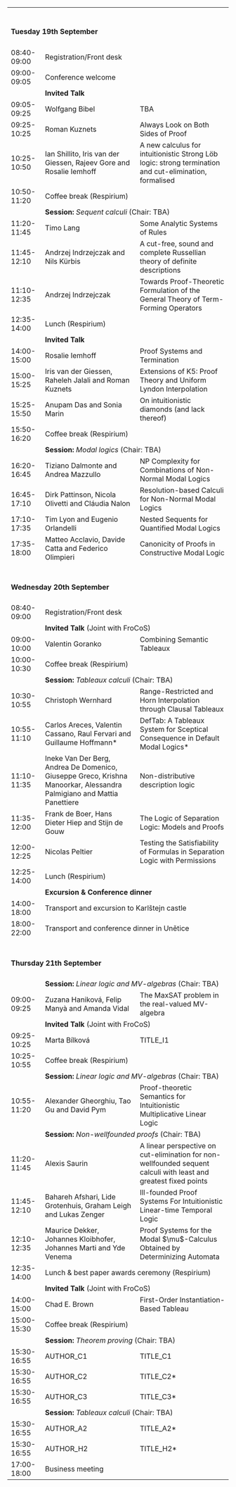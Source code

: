 
<table>
  <tbody>
  
  <tr>
    <td colspan="3"><span> <br><h4>Tuesday 19th September</h4></span></td>
  </tr>
  <tr>
     <td><span class="ptime">08:40-09:00</span></td>
     <td colspan="2"><span class="pevent">Registration/Front desk</span></td>
  </tr>
  
  <tr>
     <td><span class="ptime">09:00-09:05</span></td>
     <td colspan="2"><span class="pevent">Conference welcome</span></td>
  </tr>

  <tr>
    <td ></td>
    <td  colspan="2"><span ><b>Invited Talk</b></span></td>
  </tr>

  <tr>
     <td><span class="ptime">09:05-09:25</span></td>
    <td><span class="pauthors">Wolfgang Bibel</span></td>
     <td><span class="ptitle">TBA</span></td>
      </tr> 
        <tr><td><span class="ptime">09:25-10:25</span></td>
     <td><span class="pauthors">Roman Kuznets</span></td>
     <td><span class="ptitle"> Always Look on Both Sides of Proof</span></td>
            </tr>
              <tr><td><span class="ptime">10:25-10:50</span></td>
    <td><span class="pauthors">Ian Shillito, Iris van der Giessen, Rajeev Gore and Rosalie Iemhoff</span></td>
     <td><span class="ptitle"> A new calculus for intuitionistic Strong Löb logic: strong termination and cut-elimination, formalised</span></td>
  </tr>
  <tr>
     <td><span class="ptime">10:50-11:20</span></td>
     <td colspan="2"><span class="pevent">Coffee break (Respirium)</span></td>
  </tr>
  <tr>
    <td ></td>
    <td  colspan="2"><b>Session:</b> <i>Sequent calculi</i> (Chair: TBA)</td>
  </tr>
  <tr>
     <td><span class="ptime">11:20-11:45</span></td>
     <td><span class="pauthors">Timo Lang</span></td>
     <td><span class="ptitle">Some Analytic Systems of Rules</span></td>
  </tr>
  <tr>
     <td><span class="ptime">11:45-12:10</span></td>
     <td><span class="pauthors">Andrzej Indrzejczak and Nils Kürbis</span></td>
     <td><span class="ptitle">A cut-free, sound and complete Russellian theory of definite descriptions</span></td>
  </tr>
  <tr>
     <td><span class="ptime">11:10-12:35</span></td>
     <td><span class="pauthors">Andrzej Indrzejczak</span></td>
     <td><span class="ptitle">Towards Proof-Theoretic Formulation of the General Theory of Term-Forming Operators</span></td>
  </tr>
  <tr>
     <td><span class="ptime">12:35-14:00</span></td>
     <td colspan="2"><span class="pevent">Lunch (Respirium)</span></td>
  </tr>
  <tr>
    <td ></td>
    <td  colspan="2"><span ><b>Invited Talk</b></span></td>
  </tr>
  <tr>
     <td><span class="ptime">14:00-15:00</span></td>
     <td><span class="pauthors">Rosalie Iemhoff</span></td>
     <td><span class="ptitle">Proof Systems and Termination</span></td>
  </tr>
  <tr>
     <td><span class="ptime">15:00-15:25</span></td>
     <td><span class="pauthors">Iris van der Giessen, Raheleh Jalali and Roman Kuznets</span></td>
     <td><span class="ptitle">Extensions of K5: Proof Theory and Uniform Lyndon Interpolation</span></td>
  </tr>
  <tr>
     <td><span class="ptime">15:25-15:50</span></td>
     <td><span class="pauthors">Anupam Das and Sonia Marin</span></td>
     <td><span class="ptitle">On intuitionistic diamonds (and lack thereof)</span></td>
  </tr>
  <tr>
     <td><span class="ptime">15:50-16:20</span></td>
     <td colspan="2"><span class="pevent">Coffee break (Respirium)</span></td>
  </tr>
  <tr>
    <td ></td>
    <td  colspan="2"><b>Session:</b> <i>Modal logics</i> (Chair: TBA)</td>
  </tr>
  <tr>
     <td><span class="ptime">16:20-16:45</span></td>
     <td><span class="pauthors">Tiziano Dalmonte and Andrea Mazzullo</span></td>
     <td><span class="ptitle">NP Complexity for Combinations of Non-Normal Modal Logics</span></td>
  </tr>
  <tr>
     <td><span class="ptime">16:45-17:10</span></td>
     <td><span class="pauthors">Dirk Pattinson, Nicola Olivetti and Cláudia Nalon</span></td>
     <td><span class="ptitle">Resolution-based Calculi for Non-Normal Modal Logics</span></td>
  </tr>
  <tr>
     <td><span class="ptime">17:10-17:35</span></td>
     <td><span class="pauthors">Tim Lyon and Eugenio Orlandelli</span></td>
     <td><span class="ptitle">Nested Sequents for Quantified Modal Logics</span></td>
  </tr>
  <tr>
     <td><span class="ptime">17:35-18:00</span></td>
     <td><span class="pauthors">Matteo Acclavio, Davide Catta and Federico Olimpieri</span></td>
     <td><span class="ptitle">Canonicity of Proofs in Constructive Modal Logic</span></td>
  </tr>

  <tr>
    <td colspan="3"><span> <br><h4>Wednesday 20th September</h4></span></td>
  </tr>
  <tr>
     <td><span class="ptime">08:40-09:00</span></td>
     <td colspan="2"><span class="pevent">Registration/Front desk</span></td>
  </tr>
  <tr>
    <td ></td>
    <td  colspan="2"><span ><b>Invited Talk</b> (Joint with FroCoS)</span></td>
  </tr>
  <tr>
     <td><span class="ptime">09:00-10:00</span></td>
     <td><span class="pauthors">Valentin Goranko</span></td>
     <td><span class="ptitle"> Combining Semantic Tableaux</span></td>
  </tr>
  <tr>
     <td><span class="ptime">10:00-10:30</span></td>
     <td colspan="2"><span class="pevent">Coffee break (Respirium)</span></td>
  </tr>
  <tr>
    <td ></td>
    <td  colspan="2"><b>Session:</b> <i>Tableaux calculi</i> (Chair: TBA)</td>
  </tr>
  <tr>
     <td><span class="ptime">10:30-10:55</span></td>
     <td><span class="pauthors">Christoph Wernhard</span></td>
     <td><span class="ptitle">Range-Restricted and Horn Interpolation through Clausal Tableaux</span></td>
  </tr>
  <tr>
     <td><span class="ptime">10:55-11:10</span></td>
     <td><span class="pauthors">Carlos Areces, Valentin Cassano, Raul Fervari and Guillaume Hoffmann*</span></td>
     <td><span class="ptitle">DefTab: A Tableaux System for Sceptical Consequence in Default Modal Logics*</span></td>
  </tr>
  <tr>
     <td><span class="ptime">11:10-11:35</span></td>
     <td><span class="pauthors">Ineke Van Der Berg, Andrea De Domenico, Giuseppe Greco, Krishna Manoorkar, Alessandra Palmigiano and Mattia Panettiere</span></td>
     <td><span class="ptitle">Non-distributive description logic</span></td>
  </tr>
  <tr>
<!--    <td  colspan="2"><b>Session:</b> <i>Separation logics</i> (Chair: TBA)</td> -->
     <td><span class="ptime">11:35-12:00</span></td>
     <td><span class="pauthors">Frank de Boer, Hans Dieter Hiep and Stijn de Gouw</span></td>
     <td><span class="ptitle">The Logic of Separation Logic: Models and Proofs</span></td>
  </tr>
  <tr>
     <td><span class="ptime">12:00-12:25</span></td>
     <td><span class="pauthors">Nicolas Peltier</span></td>
     <td><span class="ptitle">Testing the Satisfiability of Formulas in Separation Logic with Permissions</span></td>
  </tr>
  <tr>
     <td><span class="ptime">12:25-14:00</span></td>
     <td colspan="2"><span class="pevent">Lunch (Respirium)</span></td>
  </tr>
  <tr>
    <td ></td>
    <td  colspan="2"><b>Excursion &amp; Conference dinner</b></td>
  </tr>
  <tr>
     <td><span class="ptime">14:00-18:00</span></td>
     <td colspan="2"><span class="ptitle">Transport and excursion to Karlštejn castle</span></td>
  </tr>
  <tr>
     <td><span class="ptime">18:00-22:00</span></td>
     <td colspan="2"><span class="ptitle">Transport and conference dinner in Unětice</span></td>
  </tr>
  

  <tr>
    <td colspan="3"><span> <br><h4>Thursday 21th September</h4></span></td>
  </tr>
  <tr>
    <td ></td>
    <td  colspan="2"><b>Session:</b> <i>Linear logic and MV-algebras</i> (Chair: TBA)</td>
  </tr>
  <tr>
     <td><span class="ptime">09:00-09:25</span></td>
     <td><span class="pauthors">Zuzana Haniková, Felip Manyà and Amanda Vidal</span></td>
     <td><span class="ptitle">The MaxSAT problem in the real-valued MV-algebra</span></td>
  </tr>
  <tr>
    <td ></td>
    <td  colspan="2"><span ><b>Invited Talk</b> (Joint with FroCoS)</span></td>
  </tr>
  <tr>
     <td><span class="ptime">09:25-10:25</span></td>
     <td><span class="pauthors">Marta Bílková</span></td>
     <td><span class="ptitle">TITLE_I1</span></td>
  </tr>
  <tr>
     <td><span class="ptime">10:25-10:55</span></td>
     <td colspan="2"><span class="pevent">Coffee break (Respirium)</span></td>
  </tr>
  <tr>
    <td ></td>
    <td  colspan="2"><b>Session:</b> <i>Linear logic and MV-algebras</i> (Chair: TBA)</td>
  </tr>
  <tr>
     <td><span class="ptime">10:55-11:20</span></td>
     <td><span class="pauthors">Alexander Gheorghiu, Tao Gu and David Pym</span></td>
     <td><span class="ptitle">Proof-theoretic Semantics for Intuitionistic Multiplicative Linear Logic</span></td>
  </tr>
  <tr>
    <td ></td>
    <td  colspan="2"><b>Session:</b> <i>Non-wellfounded proofs</i> (Chair: TBA)</td>
  </tr>
  <tr>
     <td><span class="ptime">11:20-11:45</span></td>
     <td><span class="pauthors">Alexis Saurin</span></td>
     <td><span class="ptitle">A linear perspective on cut-elimination for non-wellfounded sequent calculi with least and greatest fixed points</span></td>
  </tr>
  <tr>
     <td><span class="ptime">11:45-12:10</span></td>
     <td><span class="pauthors">Bahareh Afshari, Lide Grotenhuis, Graham Leigh and Lukas Zenger</span></td>
     <td><span class="ptitle">Ill-founded Proof Systems For Intuitionistic Linear-time Temporal Logic</span></td>
  </tr>
  <tr>
     <td><span class="ptime">12:10-12:35</span></td>
     <td><span class="pauthors">Maurice Dekker, Johannes Kloibhofer, Johannes Marti and Yde Venema</span></td>
     <td><span class="ptitle">Proof Systems for the Modal $\mu$-Calculus Obtained by Determinizing Automata</span></td>
  </tr>
  <tr>
     <td><span class="ptime">12:35-14:00</span></td>
     <td colspan="2"><span class="pevent">Lunch &amp; best paper awards ceremony (Respirium) </span></td>
  </tr>
  <tr>
    <td ></td>
    <td  colspan="2"><span ><b>Invited Talk</b> (Joint with FroCoS)</span></td>
  </tr>
  <tr>
     <td><span class="ptime">14:00-15:00</span></td>
     <td><span class="pauthors">Chad E. Brown</span></td>
     <td><span class="ptitle"> First-Order Instantiation-Based Tableau</span></td>
  </tr>
  <tr>
     <td><span class="ptime">15:00-15:30</span></td>
     <td colspan="2"><span class="pevent">Coffee break (Respirium)</span></td>
  </tr>
  <tr>
    <td ></td>
    <td  colspan="2"><b>Session:</b> <i>Theorem proving</i> (Chair: TBA)</td>
  </tr>
  <tr>
     <td><span class="ptime">15:30-16:55</span></td>
     <td><span class="pauthors">AUTHOR_C1</span></td>
     <td><span class="ptitle">TITLE_C1</span></td>
  </tr>
  <tr>
     <td><span class="ptime">15:30-16:55</span></td>
     <td><span class="pauthors">AUTHOR_C2</span></td>
     <td><span class="ptitle">TITLE_C2*</span></td>
  </tr>
  <tr>
     <td><span class="ptime">15:30-16:55</span></td>
     <td><span class="pauthors">AUTHOR_C3</span></td>
     <td><span class="ptitle">TITLE_C3*</span></td>
  </tr>
  <tr>
    <td ></td>
    <td  colspan="2"><b>Session:</b> <i>Tableaux calculi</i> (Chair: TBA)</td>
  </tr>
  <tr>
     <td><span class="ptime">15:30-16:55</span></td>
     <td><span class="pauthors">AUTHOR_A2</span></td>
     <td><span class="ptitle">TITLE_A2*</span></td>
  </tr>
  <tr>
     <td><span class="ptime">15:30-16:55</span></td>
     <td><span class="pauthors">AUTHOR_H2</span></td>
     <td><span class="ptitle">TITLE_H2*</span></td>
  </tr>
  <tr>
     <td><span class="ptime">17:00-18:00</span></td>
     <td colspan="2"><span class="pevent">Business meeting</span></td>
  </tr>


  </tbody>
</table>


